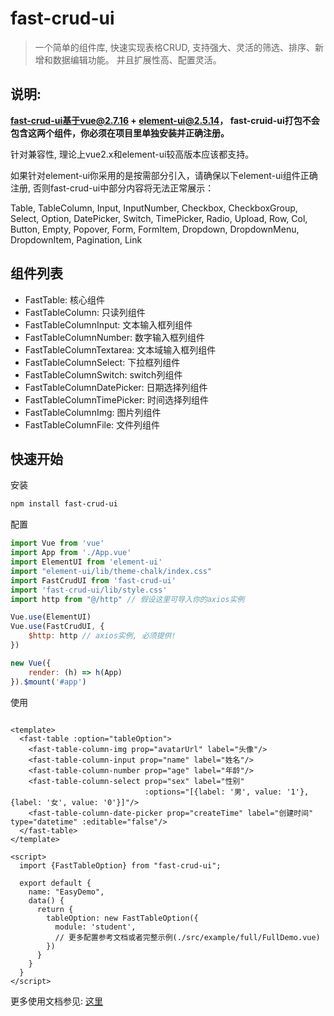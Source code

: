 # fast-crud-ui

> 一个简单的组件库, 快速实现表格CRUD, 支持强大、灵活的筛选、排序、新增和数据编辑功能。
> 并且扩展性高、配置灵活。

## 说明:

**fast-crud-ui基于vue@2.7.16 + element-ui@2.5.14， fast-cruid-ui打包不会包含这两个组件，你必须在项目里单独安装并正确注册。**

针对兼容性, 理论上vue2.x和element-ui较高版本应该都支持。

如果针对element-ui你采用的是按需部分引入，请确保以下element-ui组件正确注册, 否则fast-crud-ui中部分内容将无法正常展示：

Table, TableColumn, Input, InputNumber, Checkbox, CheckboxGroup, Select, Option, DatePicker, Switch, TimePicker, Radio, Upload, Row, Col, Button, Empty, Popover, Form, FormItem, Dropdown, DropdownMenu, DropdownItem, Pagination, Link

## 组件列表

- FastTable: 核心组件
- FastTableColumn: 只读列组件
- FastTableColumnInput: 文本输入框列组件
- FastTableColumnNumber: 数字输入框列组件
- FastTableColumnTextarea: 文本域输入框列组件
- FastTableColumnSelect: 下拉框列组件
- FastTableColumnSwitch: switch列组件
- FastTableColumnDatePicker: 日期选择列组件
- FastTableColumnTimePicker: 时间选择列组件
- FastTableColumnImg: 图片列组件
- FastTableColumnFile: 文件列组件

## 快速开始

安装

```bash
npm install fast-crud-ui
```

配置

```js
import Vue from 'vue'
import App from './App.vue'
import ElementUI from 'element-ui'
import "element-ui/lib/theme-chalk/index.css"
import FastCrudUI from 'fast-crud-ui'
import 'fast-crud-ui/lib/style.css'
import http from "@/http" // 假设这里可导入你的axios实例

Vue.use(ElementUI)
Vue.use(FastCrudUI, {
    $http: http // axios实例, 必须提供!
})

new Vue({
    render: (h) => h(App)
}).$mount('#app')

```

使用

```vue

<template>
  <fast-table :option="tableOption">
    <fast-table-column-img prop="avatarUrl" label="头像"/>
    <fast-table-column-input prop="name" label="姓名"/>
    <fast-table-column-number prop="age" label="年龄"/>
    <fast-table-column-select prop="sex" label="性别"
                              :options="[{label: '男', value: '1'}, {label: '女', value: '0'}]"/>
    <fast-table-column-date-picker prop="createTime" label="创建时间" type="datetime" :editable="false"/>
  </fast-table>
</template>

<script>
  import {FastTableOption} from "fast-crud-ui";

  export default {
    name: "EasyDemo",
    data() {
      return {
        tableOption: new FastTableOption({
          module: 'student',
          // 更多配置参考文档或者完整示例(./src/example/full/FullDemo.vue)
        })
      }
    }
  }
</script>
```

更多使用文档参见: [这里](http://pengxg.cc/tags/fast-crud-ui)
